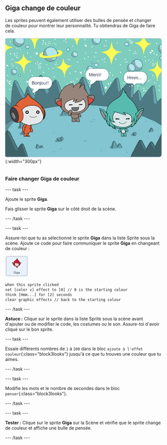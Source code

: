 ## Giga change de couleur

<div style="display: flex; flex-wrap: wrap">
<div style="flex-basis: 200px; flex-grow: 1; margin-right: 15px;">
Les sprites peuvent également utiliser des bulles de pensée et changer de couleur pour montrer leur personnalité. Tu obtiendras de Giga de faire cela.
</div>
<div>

![Le sprite Giga pensant, « Hum... ».](images/giga-step2.png){:width="300px"}

</div>
</div>

### Faire changer Giga de couleur

--- task ---

Ajoute le sprite **Giga**.

Fais glisser le sprite **Giga** sur le côté droit de la scène.

--- /task ---

--- task ---

Assure-toi que tu as sélectionné le sprite **Giga** dans la liste Sprite sous la scène. Ajoute ce code pour faire communiquer le sprite **Giga** en changeant de couleur :

![Le sprite Giga.](images/giga-sprite.png)

```blocks3
when this sprite clicked
set [color v] effect to [0] // 0 is the starting colour
think [Hmm...] for [2] seconds 
clear graphic effects // back to the starting colour
```

--- /task ---

**Astuce :** Clique sur le sprite dans la liste Sprite sous la scène avant d'ajouter ou de modifier le code, les costumes ou le son. Assure-toi d'avoir cliqué sur le bon sprite.

--- task ---

Essaie différents nombres de `1` à `200` dans le bloc `ajoute à l'effet couleur`{:class="block3looks"} jusqu'à ce que tu trouves une couleur que tu aimes.

--- /task ---

--- task ---

Modifie les mots et le nombre de secondes dans le bloc `penser`{:class="block3looks"}.

--- /task ---

--- task ---

**Tester :** Clique sur le sprite **Giga** sur la Scène et vérifie que le sprite change de couleur et affiche une bulle de pensée.

--- /task ---

